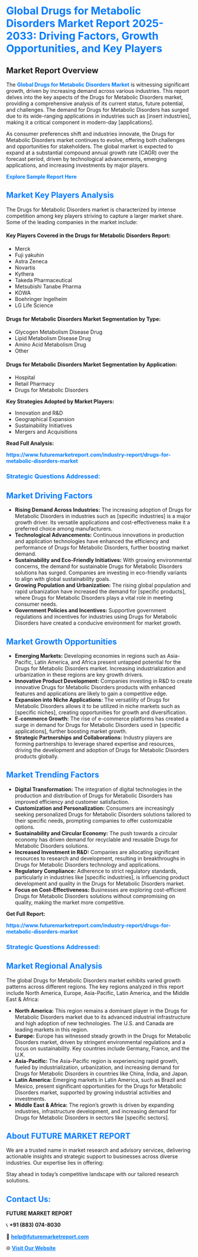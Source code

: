 <h1 style="color: #007BFF;">Global Drugs for Metabolic Disorders Market Report 2025-2033: Driving Factors, Growth Opportunities, and Key Players</h1>

<section id="overview">
<h2>Market Report Overview</h2>
<p>The <a href="https://www.futuremarketreport.com/industry-report/drugs-for-metabolic-disorders-market" style="color: #007BFF; text-decoration: none;"><strong>Global Drugs for Metabolic Disorders Market</strong></a> is witnessing significant growth, driven by increasing demand across various industries. This report delves into the key aspects of the Drugs for Metabolic Disorders market, providing a comprehensive analysis of its current status, future potential, and challenges. The demand for Drugs for Metabolic Disorders has surged due to its wide-ranging applications in industries such as [insert industries], making it a critical component in modern-day [applications].</p>
<p>As consumer preferences shift and industries innovate, the Drugs for Metabolic Disorders market continues to evolve, offering both challenges and opportunities for stakeholders. The global market is expected to expand at a substantial compound annual growth rate (CAGR) over the forecast period, driven by technological advancements, emerging applications, and increasing investments by major players.</p>
</section>

<section id="overview">
<p><a href="https://www.futuremarketreport.com/request-sample/reportId=122635" style="color: #007BFF; text-decoration: none;"><strong>Explore Sample Report Here</strong></a></p>
</section>

<section id="key-players">
<h2 style="color: #007BFF;">Market Key Players Analysis</h2>
<p>The Drugs for Metabolic Disorders market is characterized by intense competition among key players striving to capture a larger market share. Some of the leading companies in the market include:</p>
<h4>Key Players Covered in the Drugs for Metabolic Disorders Report:</h4>
<ul><li>Merck</li><li>Fuji yakuhin</li><li>Astra Zeneca</li><li>Novartis</li><li>Kythera</li><li>Takeda Pharmaceutical</li><li>Metsubishi Tanabe Pharma</li><li>KOWA</li><li>Boehringer Ingelheim</li><li>LG Life Science</li></ul>
<h4>Drugs for Metabolic Disorders Market Segmentation by Type:</h4>
<ul><li>Glycogen Metabolism Disease Drug</li><li>Lipid Metabolism Disease Drug</li><li>Amino Acid Metabolism Drug</li><li>Other</li></ul>

<h4>Drugs for Metabolic Disorders Market Segmentation by Application:</h4>
<ul><li>Hospital</li><li>Retail Pharmacy</li><li>Drugs for Metabolic Disorders</li></ul>
<p><strong>Key Strategies Adopted by Market Players:</strong></p>
<ul>
<li>Innovation and R&D</li>
<li>Geographical Expansion</li>
<li>Sustainability Initiatives</li>
<li>Mergers and Acquisitions</li>
</ul>
</section>

<section>
<p><strong>Read Full Analysis: </strong></p><a href="https://www.futuremarketreport.com/industry-report/drugs-for-metabolic-disorders-market" style="color: #007BFF; text-decoration: none;"><strong>https://www.futuremarketreport.com/industry-report/drugs-for-metabolic-disorders-market</strong></a>
<h3 style="color: #007BFF;">Strategic Questions Addressed:</h3>
</section>

<section id="driving-factors">
<h2 style="color: #007BFF;">Market Driving Factors</h2>
<ul>
<li><strong>Rising Demand Across Industries:</strong> The increasing adoption of Drugs for Metabolic Disorders in industries such as [specific industries] is a major growth driver. Its versatile applications and cost-effectiveness make it a preferred choice among manufacturers.</li>
<li><strong>Technological Advancements:</strong> Continuous innovations in production and application technologies have enhanced the efficiency and performance of Drugs for Metabolic Disorders, further boosting market demand.</li>
<li><strong>Sustainability and Eco-Friendly Initiatives:</strong> With growing environmental concerns, the demand for sustainable Drugs for Metabolic Disorders solutions has surged. Companies are investing in eco-friendly variants to align with global sustainability goals.</li>
<li><strong>Growing Population and Urbanization:</strong> The rising global population and rapid urbanization have increased the demand for [specific products], where Drugs for Metabolic Disorders plays a vital role in meeting consumer needs.</li>
<li><strong>Government Policies and Incentives:</strong> Supportive government regulations and incentives for industries using Drugs for Metabolic Disorders have created a conducive environment for market growth.</li>
</ul>
</section>

<section id="growth-opportunities">
<h2 style="color: #007BFF;">Market Growth Opportunities</h2>
<ul>
<li><strong>Emerging Markets:</strong> Developing economies in regions such as Asia-Pacific, Latin America, and Africa present untapped potential for the Drugs for Metabolic Disorders market. Increasing industrialization and urbanization in these regions are key growth drivers.</li>
<li><strong>Innovative Product Development:</strong> Companies investing in R&D to create innovative Drugs for Metabolic Disorders products with enhanced features and applications are likely to gain a competitive edge.</li>
<li><strong>Expansion into Niche Applications:</strong> The versatility of Drugs for Metabolic Disorders allows it to be utilized in niche markets such as [specific niches], creating opportunities for growth and diversification.</li>
<li><strong>E-commerce Growth:</strong> The rise of e-commerce platforms has created a surge in demand for Drugs for Metabolic Disorders used in [specific applications], further boosting market growth.</li>
<li><strong>Strategic Partnerships and Collaborations:</strong> Industry players are forming partnerships to leverage shared expertise and resources, driving the development and adoption of Drugs for Metabolic Disorders products globally.</li>
</ul>
</section>

<section id="trending-factors">
<h2 style="color: #007BFF;">Market Trending Factors</h2>
<ul>
<li><strong>Digital Transformation:</strong> The integration of digital technologies in the production and distribution of Drugs for Metabolic Disorders has improved efficiency and customer satisfaction.</li>
<li><strong>Customization and Personalization:</strong> Consumers are increasingly seeking personalized Drugs for Metabolic Disorders solutions tailored to their specific needs, prompting companies to offer customizable options.</li>
<li><strong>Sustainability and Circular Economy:</strong> The push towards a circular economy has driven demand for recyclable and reusable Drugs for Metabolic Disorders solutions.</li>
<li><strong>Increased Investment in R&D:</strong> Companies are allocating significant resources to research and development, resulting in breakthroughs in Drugs for Metabolic Disorders technology and applications.</li>
<li><strong>Regulatory Compliance:</strong> Adherence to strict regulatory standards, particularly in industries like [specific industries], is influencing product development and quality in the Drugs for Metabolic Disorders market.</li>
<li><strong>Focus on Cost-Effectiveness:</strong> Businesses are exploring cost-efficient Drugs for Metabolic Disorders solutions without compromising on quality, making the market more competitive.</li>
</ul>
</section>

<section>
<p><strong>Get Full Report: </strong></p><a href="https://www.futuremarketreport.com/industry-report/drugs-for-metabolic-disorders-market" style="color: #007BFF; text-decoration: none;"><strong>https://www.futuremarketreport.com/industry-report/drugs-for-metabolic-disorders-market</strong></a>
<h3 style="color: #007BFF;">Strategic Questions Addressed:</h3>
</section>


<section id="regional-analysis">
<h2 style="color: #007BFF;">Market Regional Analysis</h2>
<p>The global Drugs for Metabolic Disorders market exhibits varied growth patterns across different regions. The key regions analyzed in this report include North America, Europe, Asia-Pacific, Latin America, and the Middle East & Africa:</p>
<ul>
<li><strong>North America:</strong> This region remains a dominant player in the Drugs for Metabolic Disorders market due to its advanced industrial infrastructure and high adoption of new technologies. The U.S. and Canada are leading markets in this region.</li>
<li><strong>Europe:</strong> Europe has witnessed steady growth in the Drugs for Metabolic Disorders market, driven by stringent environmental regulations and a focus on sustainability. Key countries include Germany, France, and the U.K.</li>
<li><strong>Asia-Pacific:</strong> The Asia-Pacific region is experiencing rapid growth, fueled by industrialization, urbanization, and increasing demand for Drugs for Metabolic Disorders in countries like China, India, and Japan.</li>
<li><strong>Latin America:</strong> Emerging markets in Latin America, such as Brazil and Mexico, present significant opportunities for the Drugs for Metabolic Disorders market, supported by growing industrial activities and investments.</li>
<li><strong>Middle East & Africa:</strong> The region’s growth is driven by expanding industries, infrastructure development, and increasing demand for Drugs for Metabolic Disorders in sectors like [specific sectors].</li>
</ul>
</section>

<footer>
<h2 style="color: #007BFF;">About FUTURE MARKET REPORT</h2>
<p>We are a trusted name in market research and advisory services, delivering actionable insights and strategic support to businesses across diverse industries. Our expertise lies in offering:</p>

<p>Stay ahead in today’s competitive landscape with our tailored research solutions.</p>

<h2 style="color: #007BFF;">Contact Us:</h2>
<p><strong>FUTURE MARKET REPORT</strong></p>
<p>📞 <strong>+91 (883) 074-8030</strong></p>
<p>📧 <strong><a href="mailto:help@futuremarketreport.com" style="color: #007BFF;">help@futuremarketreport.com</a></strong></p>
<p>🌐 <strong><a href="https://www.futuremarketreport.com/" style="color: #007BFF;">Visit Our Website</a></strong></p>
</footer>